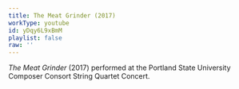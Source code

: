 ```yaml
---
title: The Meat Grinder (2017)
workType: youtube
id: yDqy6L9xBmM
playlist: false
raw: ''
---
```

_The Meat Grinder_ (2017) performed at the Portland State University Composer Consort String Quartet Concert.
